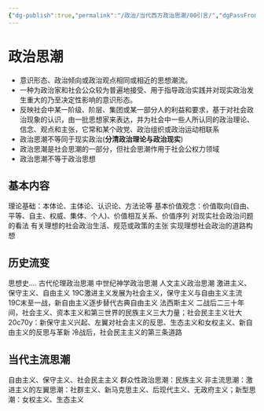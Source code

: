 ```yaml
---
{"dg-publish":true,"permalink":"/政治/当代西方政治思潮/00引言/","dgPassFrontmatter":true}
---
```


# 政治思潮
- 意识形态、政治倾向或政治观点相同或相近的思想潮流。
- 一种为政治家和社会公众较为普遍地接受、用于指导政治实践并对现实政治发生重大的乃至决定性影响的意识形态。
- 反映社会中某一阶级、阶层、集团或某一部分人的利益和要求，基于对社会政治现象的认识，由一批思想家来表达，并为社会中一些人所认同的政治理论、信念、观点和主张，它常和某个政党、政治组织或政治运动相联系
- 政治思潮不等同于现实政治(**分清政治理论与政治现实**)
- 政治思潮是社会思潮的一部分，但社会思潮作用于社会公权力领域
- 政治思潮不等于政治思想
## 基本内容
理论基础：本体论、主体论、认识论、方法论等
基本价值观念：价值取向(自由、平等、自主、权威、集体、个人)、价值相互关系、价值序列
对现实社会政治问题的看法
有关理想的社会政治生活、规范或政策的主张
实现理想社会政治的道路构想
## 历史流变
思想史....
古代伦理政治思潮
中世纪神学政治思潮
人文主义政治思潮
激进主义、保守主义、自由主义
19C激进主义发展为社会主义，保守主义与自由主义主流
19C末至一战，新自由主义逐步替代古典自由主义
法西斯主义
二战后二三十年间，社会主义、资本主义和第三世界的民族主义三大力量；社会民主主义壮大
20c70y：新保守主义兴起、左翼对社会主义的反思、生态主义和女权主义、新自由主义的反思与革新
冷战后，社会民主主义的第三条道路
## 当代主流思潮
自由主义、保守主义、社会民主主义
群众性政治思潮：民族主义
非主流思潮：激进主义的左翼思潮：社群主义、新马克思主义、后现代主义、无政府主义；新型思潮：女权主义、生态主义